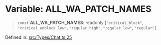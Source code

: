 # Variable: ALL\_WA\_PATCH\_NAMES

> `const` **ALL\_WA\_PATCH\_NAMES**: readonly \[`"critical_block"`, `"critical_unblock_low"`, `"regular_high"`, `"regular_low"`, `"regular"`\]

Defined in: [src/Types/Chat.ts:25](https://github.com/Fokusdotid/bail/blob/fcd0cec6f26de1fb545eb2e03fa5c63fbad99d3d/src/Types/Chat.ts#L25)
